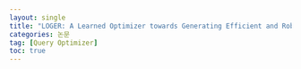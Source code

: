 ```yaml
---
layout: single
title: "LOGER: A Learned Optimizer towards Generating Efficient and Robust Query Execution Plans"
categories: 논문
tag: [Query Optimizer]
toc: true
---
```




